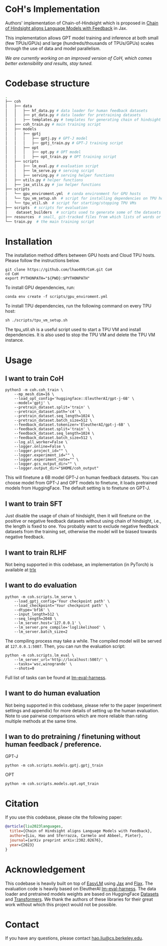 # CoH's Implementation

Authors' implementation of Chain-of-Hindsight which is proposed in [Chain of Hindsight aligns Language Models with Feedback](https://arxiv.org/abs/2302.02676) in Jax.

This implementation allows GPT model training and inference at both small (few TPUs/GPUs) and large (hundreds/thousands of TPUs/GPUs) scales through the use of data and model parallelism.

*We are currently working on an improved version of CoH, which comes better extensibility and results, stay tuned.*

# Codebase structure

```bash
.
├── coh
│   ├── data
│   │   ├── hf_data.py # data loader for human feedback datasets
│   │   ├── pt_data.py # data loader for pretraining datasets
│   │   ├── templates.py # templates for generating chain of hindsight
│   ├── coh_train.py # main training script
│   ├── models
│   │   ├── gptj
│   │   │   ├── gptj.py # GPT-J model
│   │   │   ├── gptj_train.py # GPT-J training script
│   │   ├── opt
│   │   │   ├── opt.py # OPT model
│   │   │   ├── opt_train.py # OPT training script
│   ├── scripts
│   │   ├── lm_eval.py # evaluation script
│   │   ├── lm_serve.py # serving script
│   │   ├── serving.py # serving helper functions
│   ├── utils.py # helper functions
│   ├── jax_utils.py # jax helper functions
├── scripts
│   └── gpu_enviroment.yml  # conda environment for GPU hosts
│   └── tpu_vm_setup.sh  # script for installing dependencies on TPU hosts
│   └── tpu_util.sh  # script for starting/stopping TPU VMs
├── scripts  # scripts for evaluation
│    dataset_builders  # scripts used to generate some of the datasets
├── resources  # small, git-tracked files from which lists of words or prompts are loaded
└── train.py  # the main training script
```

# Installation
The installation method differs between GPU hosts and Cloud TPU hosts. Please follow the instructions below.
```shell
git clone https://github.com/lhao499/CoH.git CoH
cd CoH
export PYTHONPATH="${PWD}:$PYTHONPATH"
```
To install GPU dependencies, run:
```shell
conda env create -f scripts/gpu_enviroment.yml
```

To install TPU dependencies, run the following command on every TPU host:
```shell
sh ./scripts/tpu_vm_setup.sh
```
The tpu_util.sh is a useful script used to start a TPU VM and install dependencies. It is also used to stop the TPU VM and delete the TPU VM instance.

# Usage


## I want to train CoH

```shell
python3 -m coh.coh_train \
    --mp_mesh_dim=16 \
    --load_opt_config='huggingface::EleutherAI/gpt-j-6B' \
    --model='gptj' \
    --pretrain_dataset.split='train' \
    --pretrain_dataset.path='c4' \
    --pretrain_dataset.seq_length=1024 \
    --pretrain_dataset.batch_size=512 \
    --feedback_dataset.tokenizer='EleutherAI/gpt-j-6B' \
    --feedback_dataset.split='train' \
    --feedback_dataset.seq_length=1024 \
    --feedback_dataset.batch_size=512 \
    --log_all_worker=False \
    --logger.online=False \
    --logger.project_id="" \
    --logger.experiment_id="" \
    --logger.experiment_note="" \
    --logger.gcs_output_dir="" \
    --logger.output_dir="$HOME/coh_output"
```

This will finetune a 6B model GPT-J on human feedback datasets.
You can choose model from GPT-J and OPT models to finetune, it loads pretrained models from HuggingFace. The default setting is to finetune on GPT-J.

## I want to train SFT

Just disable the usage of chain of hindsight, then it will finetune on the positive or negative feedback datasets without using chain of hindsight, i.e., the length is fixed to one.
You probably want to exclude negative feedback datasets from the training set, otherwise the model will be biased towards negative feedback.

## I want to train RLHF

Not being supported in this codebase, an implementation (in PyTorch) is available at [trlx](https://github.com/CarperAI/trlx)


## I want to do evaluation

```shell
python -m coh.scripts.lm_serve \
    --load_gptj_config='Your checkpoint path' \
    --load_checkpoint='Your checkpoint path' \
    --dtype='bf16' \
    --input_length=512 \
    --seq_length=2048 \
    --lm_server.host='127.0.0.1' \
    --lm_server.pre_compile='loglikelihood' \
    --lm_server.batch_size=2
```

The compiling process may take a while. The compiled model will be served at `127.0.0.1:5007`. Then, you can run the evaluation script:
```shell
python -m coh.scripts.lm_eval \
    --lm_server_url='http://localhost:5007/' \
    --tasks='wsc,winogrande' \
    --shots=0
```
Full list of tasks can be found at [lm-eval-harness](https://github.com/EleutherAI/lm-evaluation-harness).


## I want to do human evaluation

Not being supported in this codebase, please refer to the paper (experiment settings and appendix) for more details of setting up the human evaluation.
Note to use pairwise comparisons which are more reliable than rating multiple methods at the same time.


## I wan to do pretraining / finetuning without human feedback / preference.

GPT-J
```shell
python -m coh.scripts.models.gptj.gptj_train
```

OPT
```shell
python -m coh.scripts.models.opt.opt_train
```

# Citation

If you use this codebase, please cite the following paper:

```bibtex
@article{liu2023languages,
  title={Chain of Hindsight aligns Language Models with Feedback},
  author={Liu, Hao and Sferrazza, Carmelo and Abbeel, Pieter},
  journal={arXiv preprint arXiv:2302.02676},
  year={2023}
}
```


# Acknowledgement

This codebase is heavily built on top of [EasyLM](https://github.com/young-geng/EasyLM) using [Jax](https://github.com/google/jax) and [Flax](
https://github.com/google/flax). The evaluation code is heavily based on EleutherAI [lm-eval-harness](https://github.com/EleutherAI/lm-evaluation-harness). The data loader and pretrained models weights are based on HuggingFace [Datasets](https://github.com/huggingface/datasets) and [Transformers](https://github.com/huggingface/transformers).
We thank the authors of these libraries for their great work without which this project would not be possible.


# Contact
If you have any questions, please contact hao.liu@cs.berkeley.edu.
